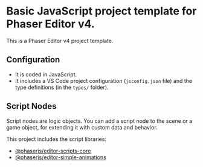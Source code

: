 # Basic JavaScript project template for Phaser Editor v4.

This is a Phaser Editor v4 project template.

## Configuration

* It is coded in JavaScript.
* It includes a VS Code project configuration (`jsconfig.json` file) and the type definitions (in the `types/` folder).

## Script Nodes

Script nodes are logic objects. You can add a script node to the scene or a game object, for extending it with custom data and behavior.

This project includes the script libraries:

- [@phaserjs/editor-scripts-core](https://github.com/phaserjs/editor-scripts-core)
- [@phaserjs/editor-simple-animations](https://github.com/phaserjs/editor-scripts-simple-animations#duration-config)